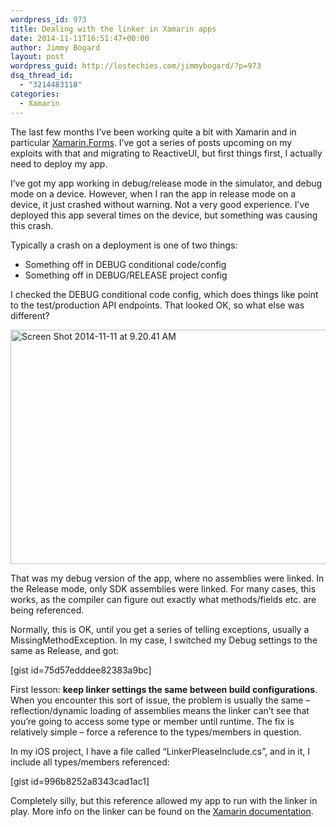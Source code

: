 ```yaml
---
wordpress_id: 973
title: Dealing with the linker in Xamarin apps
date: 2014-11-11T16:51:47+00:00
author: Jimmy Bogard
layout: post
wordpress_guid: http://lostechies.com/jimmybogard/?p=973
dsq_thread_id:
  - "3214483118"
categories:
  - Xamarin
---
```

The last few months I’ve been working quite a bit with Xamarin and in particular [Xamarin.Forms](http://xamarin.com/forms). I’ve got a series of posts upcoming on my exploits with that and migrating to ReactiveUI, but first things first, I actually need to deploy my app.

I’ve got my app working in debug/release mode in the simulator, and debug mode on a device. However, when I ran the app in release mode on a device, it just crashed without warning. Not a very good experience. I’ve deployed this app several times on the device, but something was causing this crash.

Typically a crash on a deployment is one of two things:

  * Something off in DEBUG conditional code/config
  * Something off in DEBUG/RELEASE project config

I checked the DEBUG conditional code config, which does things like point to the test/production API endpoints. That looked OK, so what else was different? 

[<img style="border-top: 0px;border-right: 0px;border-bottom: 0px;padding-top: 0px;padding-left: 0px;border-left: 0px;padding-right: 0px" border="0" alt="Screen Shot 2014-11-11 at 9.20.41 AM" src="http://lostechies.com/jimmybogard/files/2014/11/Screen-Shot-2014-11-11-at-9.20.41-AM_thumb.png" width="511" height="375" />](http://lostechies.com/jimmybogard/files/2014/11/Screen-Shot-2014-11-11-at-9.20.41-AM.png)

That was my debug version of the app, where no assemblies were linked. In the Release mode, only SDK assemblies were linked. For many cases, this works, as the compiler can figure out exactly what methods/fields etc. are being referenced.

Normally, this is OK, until you get a series of telling exceptions, usually a MissingMethodException. In my case, I switched my Debug settings to the same as Release, and got:

[gist id=75d57edddee82383a9bc]

First lesson: **keep linker settings the same between build configurations**. When you encounter this sort of issue, the problem is usually the same – reflection/dynamic loading of assemblies means the linker can’t see that you’re going to access some type or member until runtime. The fix is relatively simple – force a reference to the types/members in question.

In my iOS project, I have a file called “LinkerPleaseInclude.cs”, and in it, I include all types/members referenced:

[gist id=996b8252a8343cad1ac1]

Completely silly, but this reference allowed my app to run with the linker in play. More info on the linker can be found on the [Xamarin documentation](http://developer.xamarin.com/guides/ios/advanced_topics/linker/).